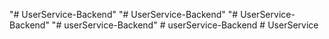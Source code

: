 "# UserService-Backend" 
"# UserService-Backend" 
"# UserService-Backend" 
"# userService-Backend" 
#   u s e r S e r v i c e - B a c k e n d  
 #   U s e r S e r v i c e  
 